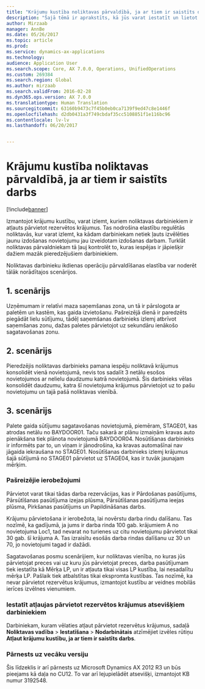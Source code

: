 ```yaml
---
title: "Krājumu kustība noliktavas pārvaldībā, ja ar tiem ir saistīts darbs"
description: "Šajā tēmā ir aprakstīts, kā jūs varat iestatīt un lietot vienību izdošanas apstiprināšanas funkciju mobilajā ierīcē."
author: Mirzaab
manager: AnnBe
ms.date: 05/26/2017
ms.topic: article
ms.prod: 
ms.service: dynamics-ax-applications
ms.technology: 
audience: Application User
ms.search.scope: Core, AX 7.0.0, Operations, UnifiedOperations
ms.custom: 269384
ms.search.region: Global
ms.author: mirzaab
ms.search.validFrom: 2016-02-28
ms.dyn365.ops.version: AX 7.0.0
ms.translationtype: Human Translation
ms.sourcegitcommit: 63160b9473c7f45b0eb0ca7139f9ed47c8e1446f
ms.openlocfilehash: d2db0431a3f749cbdaf35cc5108851f1e116bc96
ms.contentlocale: lv-lv
ms.lasthandoff: 06/20/2017


---
```


# <a name="movement-of-inventory-with-associated-work-in-warehouse-management"></a>Krājumu kustība noliktavas pārvaldībā, ja ar tiem ir saistīts darbs

[!include[banner](../includes/banner.md)]

Izmantojot krājumu kustību, varat izlemt, kuriem noliktavas darbiniekiem ir atļauts pārvietot rezervētos krājumus. Tas nodrošina elastību regulētās noliktavās, kur varat izlemt, ka kādam darbiniekam netiek ļauts izvēlēties jaunu izdošanas novietojumu jau izveidotam izdošanas darbam. Turklāt noliktavas pārvaldniekam tā ļauj kontrolēt to, kuras iespējas ir jāpiešķir dažiem mazāk pieredzējušiem darbiniekiem.

Noliktavas darbinieku ikdienas operāciju pārvaldīšanas elastība var noderēt tālāk norādītajos scenārijos.

## <a name="scenario-1"></a>1. scenārijs
Uzņēmumam ir relatīvi maza saņemšanas zona, un tā ir pārslogota ar paletēm un kastēm, kas gaida izvietošanu. Pašreizējā dienā ir paredzēts piegādāt lielu sūtījumu, tādēļ saņemšanas darbinieks izlemj atbrīvot saņemšanas zonu, dažas paletes pārvietojot uz sekundāru ienākošo sagatavošanas zonu.

## <a name="scenario-2"></a>2. scenārijs
Pieredzējis noliktavas darbinieks pamana iespēju noliktavā krājumus konsolidēt vienā novietojumā, nevis tos sadalīt 3 netālu esošos novietojumos ar nelielu daudzumu katrā novietojumā. Šis darbinieks vēlas konsolidēt daudzumu, katra šī novietojuma krājumus pārvietojot uz to pašu novietojumu un tajā pašā noliktavas vienībā.

## <a name="scenario-3"></a>3. scenārijs
Palete gaida sūtījumu sagatavošanas novietojumā, piemēram, STAGE01, kas atrodas netālu no BAYDOOR01. Taču sakarā ar plānu izmaiņām kravas auto pienākšana tiek plānota novietojumā BAYDOOR04. Nosūtīšanas darbinieks ir informēts par to, un viņam ir jānodrošina, ka kravas automašīnai nav jāgaida iekraušana no STAGE01. Nosūtīšanas darbinieks izlemj krājumus šajā sūtījumā no STAGE01 pārvietot uz STAGE04, kas ir tuvāk jaunajam mērķim.

### <a name="current-limitations"></a>Pašreizējie ierobežojumi

Pārvietot varat tikai tādas darba rezervācijas, kas ir Pārdošanas pasūtījums, Pārsūtīšanas pasūtījuma izejas plūsma, Pārsūtīšanas pasūtījuma ieejas plūsma, Pirkšanas pasūtījums un Papildināšanas darbs.

Krājumu pārvietošana ir ierobežota, lai novērstu darba rindu dalīšanu. Tas nozīmē, ka gadījumā, ja jums ir darba rinda 100 gab. krājumiem A no novietojuma Loc1, tad nevarat no turienes uz citu novietojumu pārvietot tikai 30 gab. šī krājuma A. Tas izraisītu esošās darba rindas dalīšanu uz 30 un 70, jo novietojumi tagad ir dažādi.

Sagatavošanas posmu scenārijiem, kur noliktavas vienība, no kuras jūs pārvietojat preces vai uz kuru jūs pārvietojat preces, darba pasūtījumam tiek iestatīta kā Mērķa LP, un ir atļauta tikai visas LP kustība, lai nesadalītu mērķa LP.
Pašlaik tiek atbalstītas tikai ekspromta kustības. Tas nozīmē, ka nevar pārvietot rezervētus krājumus, izmantojot kustību ar veidnes mobilās ierīces izvēlnes vienumiem.

### <a name="set-up-the-permission-to-move-reserved-inventory-for-individual-workers"></a>Iestatīt atļaujas pārvietot rezervētos krājumus atsevišķiem darbiniekiem

Darbiniekam, kuram vēlaties atļaut pārvietot rezervētus krājumus, sadaļā **Noliktavas vadība** > **Iestatīšana** > **Nodarbinātais** atzīmējiet izvēles rūtiņu **Atļaut krājumu kustību, ja ar tiem ir saistīts darbs**.  

### <a name="backported"></a>Pārnests uz vecāku versiju

Šis līdzeklis ir arī pārnests uz Microsoft Dynamics AX 2012 R3 un būs pieejams kā daļa no CU12.
To var arī lejupielādēt atsevišķi, izmantojot KB numur 3192548. 


